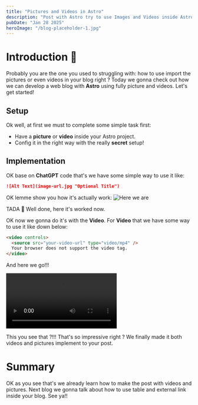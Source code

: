 ```yaml
---
title: "Pictures and Videos in Astro"
description: "Post with Astro try to use Images and Videos inside Astro framework"
pubDate: "Jan 28 2025"
heroImage: "/blog-placeholder-1.jpg"
---
```


# Introduction 🙌

Probably you are the one you used to struggling with: how to use import the pictures or even videos in your blog right ? Today we gonna check out how we can develop a web blog with **Astro** using fully picture and videos. Let's get started!

## Setup

Ok well, at first we must to complete some simple task first:

- Have a **picture** or **video** inside your Astro project.
- Config it in the right way with the really **secret** setup!

## Implementation

OK base on **ChatGPT** code that's we have some simple way to use it like:

```markdown
![Alt Text](image-url.jpg "Optional Title")
```

OK lemme show you how it's actually work:
![Here we are](https://upload.wikimedia.org/wikipedia/commons/thumb/b/bc/Juvenile_Ragdoll.jpg/800px-Juvenile_Ragdoll.jpg)

TADA 🎉 Well done, here it's worked now.

OK now we gonna do it's with the **Video**. For **Video** that we have some way to use it like down below:

```html
<video controls>
  <source src="your-video-url" type="video/mp4" />
  Your browser does not support the video tag.
</video>
```

And here we go!!!

<video controls>
  <source src="http://media.w3.org/2010/05/sintel/trailer.mp4" type="video/mp4" />
  Your browser does not support the video tag.
</video>

This you see that ?!!! That's so impressive right ?
We finally made it both videos and pictures implement to your post.

# Summary

OK as you see that's we already learn how to make the post with videos and pictures. Next blog we gonna talk about how to use table and external link inside your blog. See ya!!
